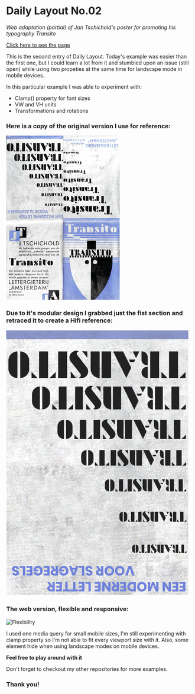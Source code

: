 # Daily Layout No.02
*Web adaptation (partial) of Jan Tschichold's poster for promoting his typography Transito*

[Click here to see the page](https://tricktrap.mx/labs/daily-layout-01/)

This is the second entry of Daily Layout. Today's example was easier than the first one, but I could learn a lot from it and stumbled upon an issue (still open) while using two propeties at the same time for landscape mode in mobile devices. 

In this particular example I was able to experiment with:

+ Clamp\(\) property for font sizes
+ VW and VH units
+ Transformations and rotations


### Here is a copy of the original version I use for reference:

![Original art](examples/original.png)

### Due to it's modular design I grabbed just the fist section and retraced it to create a Hifi reference:

![reference](examples/abstract.png)

### The web version, flexible and responsive:
![Flexibility](examples/labs-daily-layout-02.gif)

I used one media query for small mobile sizes, I'm still experimenting with clamp property so I'm not able to fit every viewport size with it. Also, some element hide when using landscape modes on mobile devices.

**Feel free to play around with it**

Don't forget to checkout my other repositories for more examples.

### Thank you!
